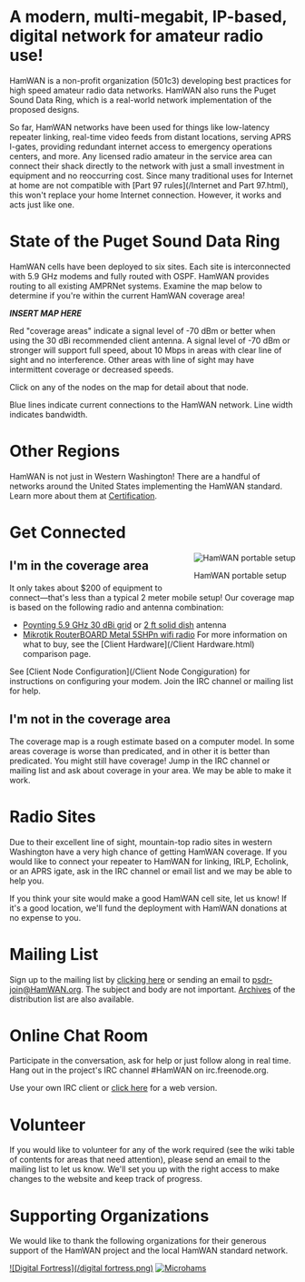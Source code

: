 A modern, multi-megabit, IP-based, digital network for amateur radio use!
=========================================================================
HamWAN is a non-profit organization (501c3) developing best practices for high speed amateur radio data networks. HamWAN also runs the Puget Sound Data Ring, which is a real-world network implementation of the proposed designs.

So far, HamWAN networks have been used for things like low-latency repeater linking, real-time video feeds from distant locations, serving APRS I-gates, providing redundant internet access to emergency operations centers, and more. Any licensed radio amateur in the service area can connect their shack directly to the network with just a small investment in equipment and no reoccurring cost. Since many traditional uses for Internet at home are not compatible with [Part 97 rules](/Internet and Part 97.html), this won't replace your home Internet connection. However, it works and acts just like one.

State of the Puget Sound Data Ring
==================================
HamWAN cells have been deployed to six sites. Each site is interconnected with 5.9 GHz modems and fully routed with OSPF. HamWAN provides routing to all existing AMPRNet systems. Examine the map below to determine if you're within the current HamWAN coverage area!

***INSERT MAP HERE***

Red "coverage areas" indicate a signal level of -70 dBm or better when using the 30 dBi recommended client antenna. A signal level of -70 dBm or stronger will support full speed, about 10 Mbps in areas with clear line of sight and no interference. Other areas with line of sight may have intermittent coverage or decreased speeds.

Click on any of the nodes on the map for detail about that node.

Blue lines indicate current connections to the HamWAN network. Line width indicates bandwidth.

Other Regions
=============
HamWAN is not just in Western Washington! There are a handful of networks around the United States implementing the HamWAN standard. Learn more about them at [Certification](/Certification.html).

Get Connected
=============
<div style="float: right;"><img src="/portable setup.jpg" alt="HamWAN portable setup" /><p>HamWAN portable setup</p></div>

I'm in the coverage area
------------------------
It only takes about $200 of equipment to connect—that's less than a typical 2 meter mobile setup! Our coverage map is based on the following radio and antenna combination:
* [Poynting 5.9 GHz 30 dBi grid](http://www.titanwirelessonline.com/Poynting-5-8GHz-31dBi-Grid-p/at-30gr-58.htm) or [2 ft solid dish](http://www.titanwirelessonline.com/ARC-4-9-5-8GHz-30db-DualPOL-Dish-p/at-da5830sd1-arc.htm) antenna
* [Mikrotik RouterBOARD Metal 5SHPn wifi radio](http://www.balticnetworks.com/routerboard-metal-5shpn.html)
For more information on what to buy, see the [Client Hardware](/Client Hardware.html) comparison page.

See [Client Node Configuration](/Client Node Congiguration) for instructions on configuring your modem. Join the IRC channel or mailing list for help.

I'm not in the coverage area
----------------------------
The coverage map is a rough estimate based on a computer model. In some areas coverage is worse than predicated, and in other it is better than predicated. You might still have coverage! Jump in the IRC channel or mailing list and ask about coverage in your area. We may be able to make it work.

Radio Sites
===========
Due to their excellent line of sight, mountain-top radio sites in western Washington have a very high chance of getting HamWAN coverage. If you would like to connect your repeater to HamWAN for linking, IRLP, Echolink, or an APRS igate, ask in the IRC channel or email list and we may be able to help you.

If you think your site would make a good HamWAN cell site, let us know! If it's a good location, we'll fund the deployment with HamWAN donations at no expense to you.

Mailing List
============
Sign up to the mailing list by [clicking here](http://mail.hamwan.org/mailman/listinfo/psdr) or sending an email to [psdr-join@HamWAN.org](psdr-join@HamWAN.org). The subject and body are not important. [Archives](http://mail.hamwan.org/pipermail/psdr/) of the distribution list are also available.

Online Chat Room
================
Participate in the conversation, ask for help or just follow along in real time. Hang out in the project's IRC channel #HamWAN on irc.freenode.org.

Use your own IRC client or [click here](http://webchat.freenode.net/?nick=HamWAN..&channels=%23HamWAN) for a web version.

Volunteer
=========
If you would like to volunteer for any of the work required (see the wiki table of contents for areas that need attention), please send an email to the mailing list to let us know. We'll set you up with the right access to make changes to the website and keep track of progress.

Supporting Organizations
========================
We would like to thank the following organizations for their generous support of the HamWAN project and the local HamWAN standard network.

[![Digital Fortress](/digital fortress.png)](http://dfcolo.com/)
[![Microhams](/microhams.gif)](http://microhams.com/)
